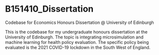 # B151410_Dissertation
Codebase for Economics Honours Dissertation @ University of Edinburgh

This is the codebase for my undergraduate honours dissertation at the University of Edinburgh. The topic is integrating microsimulation and machine learning for health policy evaluation.
The specific policy being evaluated is the 2021 COVID-19 lockdown in the South West of England.
